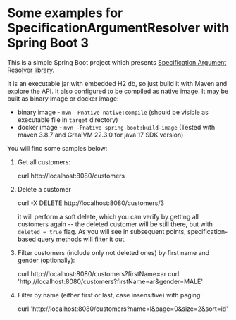 Some examples for SpecificationArgumentResolver with Spring Boot 3
===============================================

This is a simple Spring Boot project which presents [Specification Argument Resolver library](https://github.com/tkaczmarzyk/specification-arg-resolver).

It is an executable jar with embedded H2 db, so just build it with Maven and explore the API.
It also configured to be compiled as native image. It may be built as binary image or docker image:
* binary image - `mvn -Pnative native:compile` (should be visible as executable file in `target` directory) 
* docker image - `mvn -Pnative spring-boot:build-image`
(Tested with maven 3.8.7 and GraalVM 22.3.0 for java 17 SDK version)

You will find some samples below:

1. Get all customers:

   curl http://localhost:8080/customers

2. Delete a customer

   curl -X DELETE http://localhost:8080/customers/3

   it will perform a soft delete, which you can verify by getting all customers again -- the deleted customer will be still there, but with `deleted = true` flag. As you will see in subsequent points, specification-based query methods will filter it out.

3. Filter customers (include only not deleted ones) by first name and gender (optionally):

   curl http://localhost:8080/customers?firstName=ar
   curl 'http://localhost:8080/customers?firstName=ar&gender=MALE'

4. Filter by name (either first or last, case insensitive) with paging:

   curl 'http://localhost:8080/customers?name=l&page=0&size=2&sort=id'
